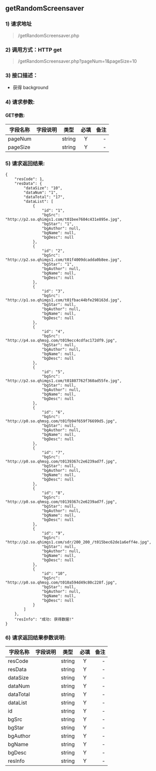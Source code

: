 

## getRandomScreensaver

### 1) 请求地址

> /getRandomScreensaver.php

### 2) 调用方式：HTTP get

> /getRandomScreensaver.php?pageNum=1&pageSize=10

### 3) 接口描述：

* 获得 background

### 4) 请求参数:

#### GET参数:
|字段名称       |字段说明         |类型            |必填            |备注     |
| -------------|:--------------:|:--------------:|:--------------:| ------:|
|pageNum||string|Y|-|
|pageSize||string|Y|-|



### 5) 请求返回结果:

```
{
    "resCode": 1,
    "resData": {
        "dataSize": "10",
        "dataNum": "1",
        "dataTotal": "17",
        "dataList": [
            {
                "id": "1",
                "bgSrc": "http://p2.so.qhimgs1.com/t01bee7604c431e895e.jpg",
                "bgStar": "1",
                "bgAuthor": null,
                "bgName": null,
                "bgDesc": null
            },
            {
                "id": "2",
                "bgSrc": "http://p2.so.qhimgs1.com/t01f4009dcadda0b8ee.jpg",
                "bgStar": "1",
                "bgAuthor": null,
                "bgName": null,
                "bgDesc": null
            },
            {
                "id": "3",
                "bgSrc": "http://p1.so.qhimgs1.com/t01fbac44bfe298163d.jpg",
                "bgStar": null,
                "bgAuthor": null,
                "bgName": null,
                "bgDesc": null
            },
            {
                "id": "4",
                "bgSrc": "http://p4.so.qhmsg.com/t019ecc4cdfac172df9.jpg",
                "bgStar": null,
                "bgAuthor": null,
                "bgName": null,
                "bgDesc": null
            },
            {
                "id": "5",
                "bgSrc": "http://p2.so.qhimgs1.com/t01807762f360ad55fe.jpg",
                "bgStar": null,
                "bgAuthor": null,
                "bgName": null,
                "bgDesc": null
            },
            {
                "id": "6",
                "bgSrc": "http://p0.so.qhmsg.com/t01fb94f659f76699d5.jpg",
                "bgStar": null,
                "bgAuthor": null,
                "bgName": null,
                "bgDesc": null
            },
            {
                "id": "7",
                "bgSrc": "http://p0.so.qhmsg.com/t0139367c2e6239ad7f.jpg",
                "bgStar": null,
                "bgAuthor": null,
                "bgName": null,
                "bgDesc": null
            },
            {
                "id": "8",
                "bgSrc": "http://p0.so.qhmsg.com/t0139367c2e6239ad7f.jpg",
                "bgStar": null,
                "bgAuthor": null,
                "bgName": null,
                "bgDesc": null
            },
            {
                "id": "9",
                "bgSrc": "http://p2.so.qhimgs1.com/sdr/200_200_/t015bec62de1a6eff4e.jpg",
                "bgStar": null,
                "bgAuthor": null,
                "bgName": null,
                "bgDesc": null
            },
            {
                "id": "10",
                "bgSrc": "http://p0.so.qhmsg.com/t010a594d49c80c228f.jpg",
                "bgStar": null,
                "bgAuthor": null,
                "bgName": null,
                "bgDesc": null
            }
        ]
    },
    "resInfo": "成功: 获得数据!"
}
```


### 6) 请求返回结果参数说明:
|字段名称       |字段说明         |类型            |必填            |备注     |
| -------------|:--------------:|:--------------:|:--------------:| ------:|
|resCode||string|Y|-|
|resData||string|Y|-|
|dataSize||string|Y|-|
|dataNum||string|Y|-|
|dataTotal||string|Y|-|
|dataList||string|Y|-|
|id||string|Y|-|
|bgSrc||string|Y|-|
|bgStar||string|Y|-|
|bgAuthor||string|Y|-|
|bgName||string|Y|-|
|bgDesc||string|Y|-|
|resInfo||string|Y|-|

